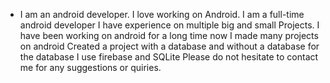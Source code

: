 - I am an android developer. I love working on Android.
I am a full-time android developer
I have experience on multiple big and small Projects.
I have been working on android for a long time now I made many projects on android Created a project with a database and without a database for the database I use firebase and SQLite
Please do not hesitate to contact me for any suggestions or quiries.

<!---
aiminaeem/aiminaeem is a ✨ special ✨ repository because its `README.md` (this file) appears on your GitHub profile.
You can click the Preview link to take a look at your changes.
--->
